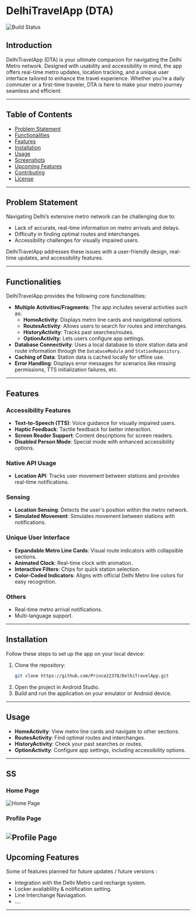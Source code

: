 # DelhiTravelApp (DTA)

![Build Status](https://img.shields.io/badge/build-passing-brightgreen)

## Introduction
DelhiTravelApp (DTA) is your ultimate companion for navigating the Delhi Metro network. Designed with usability and accessibility in mind, the app offers real-time metro updates, location tracking, and a unique user interface tailored to enhance the travel experience. Whether you’re a daily commuter or a first-time traveler, DTA is here to make your metro journey seamless and efficient.

---

## Table of Contents
- [Problem Statement](#problem-statement)
- [Functionalities](#functionalities)
- [Features](#features)
- [Installation](#installation)
- [Usage](#usage)
- [Screenshots](#screenshots)
- [Upcoming Features](#upcoming-features)
- [Contributing](#contributing)
- [License](#license)

---

## Problem Statement
Navigating Delhi’s extensive metro network can be challenging due to:
- Lack of accurate, real-time information on metro arrivals and delays.
- Difficulty in finding optimal routes and interchanges.
- Accessibility challenges for visually impaired users.

DelhiTravelApp addresses these issues with a user-friendly design, real-time updates, and accessibility features.

---

## Functionalities
DelhiTravelApp provides the following core functionalities:
- **Multiple Activities/Fragments**: The app includes several activities such as:
  - **HomeActivity**: Displays metro line cards and navigational options.
  - **RoutesActivity**: Allows users to search for routes and interchanges.
  - **HistoryActivity**: Tracks past searches/routes.
  - **OptionActivity**: Lets users configure app settings.
- **Database Connectivity**: Uses a local database to store station data and route information through the `DatabaseModule` and `StationRepository`.
- **Caching of Data**: Station data is cached locally for offline use.
- **Error Handling**: Displays error messages for scenarios like missing permissions, TTS initialization failures, etc.

---

## Features

### Accessibility Features
- **Text-to-Speech (TTS)**: Voice guidance for visually impaired users.
- **Haptic Feedback**: Tactile feedback for better interaction.
- **Screen Reader Support**: Content descriptions for screen readers.
- **Disabled Person Mode**: Special mode with enhanced accessibility options.

### Native API Usage
- **Location API**: Tracks user movement between stations and provides real-time notifications.

### Sensing
- **Location Sensing**: Detects the user's position within the metro network.
- **Simulated Movement**: Simulates movement between stations with notifications.

### Unique User Interface
- **Expandable Metro Line Cards**: Visual route indicators with collapsible sections.
- **Animated Clock**: Real-time clock with animation.
- **Interactive Filters**: Chips for quick station selection.
- **Color-Coded Indicators**: Aligns with official Delhi Metro line colors for easy recognition.

### Others
- Real-time metro arrival notifications.
- Multi-language support.
---

## Installation
Follow these steps to set up the app on your local device:
1. Clone the repository:
   ```bash
   git clone https://github.com/Prince22378/DelhiTravelApp.git
   ```
2. Open the project in Android Studio.
3. Build and run the application on your emulator or Android device.

---

## Usage
- **HomeActivity**: View metro line cards and navigate to other sections.
- **RoutesActivity**: Find optimal routes and interchanges.
- **HistoryActivity**: Check your past searches or routes.
- **OptionActivity**: Configure app settings, including accessibility options.

---

## SS

### Home Page
![Home Page](images/homepage.png)

### Profile Page
![Profile Page](images/profile.png)
---

## Upcoming Features
Some of features planned for future updates / future versions :
- Integration with the Delhi Metro card recharge system.
- Locker availablility & notification setting.
- Line Interchange Naviagation.
- ....
---
